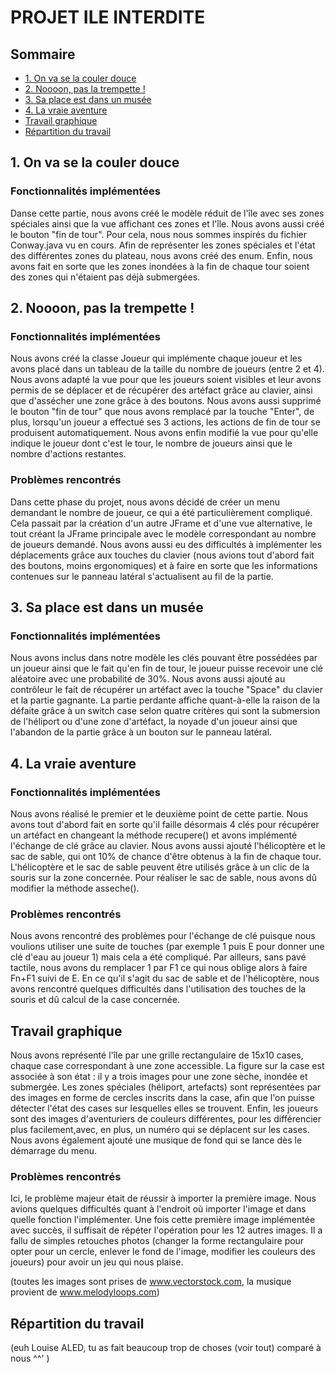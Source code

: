PROJET ILE INTERDITE
========
## Sommaire
* [1. On va se la couler douce](#1.-On-va-se-la-couler-douce)
* [2. Noooon, pas la trempette !](#2.-Noooon,-pas-la-trempette-!)
* [3. Sa place est dans un musée](#3.-Sa-place-est-dans-un-musée)
* [4. La vraie aventure](#4.-La-vraie-aventure)
* [Travail graphique](#Travail-graphique)
* [Répartition du travail](#Répartition-du-travail)

## 1. On va se la couler douce

### Fonctionnalités implémentées

Danse cette partie, nous avons créé le modèle réduit de l'île avec ses zones spéciales ainsi que la vue affichant ces zones et l'île. Nous avons aussi créé le bouton "fin de tour". Pour cela, nous nous sommes inspirés du fichier Conway.java vu en cours. Afin de représenter les zones spéciales et l'état des différentes zones du plateau, nous avons créé des enum. Enfin, nous avons fait en sorte que les zones inondées à la fin de chaque tour soient des zones qui n'étaient pas déjà submergées.

## 2. Noooon, pas la trempette !

### Fonctionnalités implémentées

Nous avons créé la classe Joueur qui implémente chaque joueur et les avons placé dans un tableau de la taille du nombre de joueurs (entre 2 et 4). Nous avons adapté la vue pour que les joueurs soient visibles et leur avons permis de se déplacer et de récupérer des artéfact grâce au clavier, ainsi que d'assécher une zone grâce à des boutons. Nous avons aussi supprimé le bouton "fin de tour" que nous avons remplacé par la touche "Enter", de plus, lorsqu'un joueur a effectué ses 3 actions, les actions de fin de tour se produisent automatiquement. Nous avons enfin modifié la vue pour qu'elle indique le joueur dont c'est le tour, le nombre de joueurs ainsi que le nombre d'actions restantes.

### Problèmes rencontrés

Dans cette phase du projet, nous avons décidé de créer un menu demandant le nombre de joueur, ce qui a été particulièrement compliqué. Cela passait par la création d'un autre JFrame et d'une vue alternative, le tout créant la JFrame principale avec le modèle correspondant au nombre de joueurs demandé. Nous avons aussi eu des difficultés à implémenter les déplacements grâce aux touches du clavier (nous avions tout d'abord fait des boutons, moins ergonomiques) et à faire en sorte que les informations contenues sur le panneau latéral s'actualisent au fil de la partie.

## 3. Sa place est dans un musée

### Fonctionnalités implémentées

Nous avons inclus dans notre modèle les clés pouvant être possédées par un joueur ainsi que le fait qu'en fin de tour, le joueur puisse recevoir une clé aléatoire avec une probabilité de 30%. Nous avons aussi ajouté au contrôleur le fait de récupérer un artéfact avec la touche "Space" du clavier et la partie gagnante. La partie perdante affiche quant-à-elle la raison de la défaite grâce à un switch case selon quatre critères qui sont la submersion de l'héliport ou d'une zone d'artéfact, la noyade d'un joueur ainsi que l'abandon de la partie grâce à un bouton sur le panneau latéral.

## 4. La vraie aventure

### Fonctionnalités implémentées

Nous avons réalisé le premier et le deuxième point de cette partie. Nous avons tout d'abord fait en sorte qu'il faille désormais 4 clés pour récupérer un artéfact en changeant la méthode recupere() et avons implémenté l'échange de clé grâce au clavier. Nous avons aussi ajouté l'hélicoptère et le sac de sable, qui ont 10% de chance d'être obtenus à la fin de chaque tour. L'hélicoptère et le sac de sable peuvent être utilisés grâce à un clic de la souris sur la zone concernée. Pour réaliser le sac de sable, nous avons dû modifier la méthode asseche(). 

### Problèmes rencontrés

Nous avons rencontré des problèmes pour l'échange de clé puisque nous voulions utiliser une suite de touches (par exemple 1 puis E pour donner une clé d'eau au joueur 1) mais cela a été compliqué. Par ailleurs, sans pavé tactile, nous avons du remplacer 1 par F1 ce qui nous oblige alors à faire Fn+F1 suivi de E. En ce qu'il s'agit du sac de sable et de l'hélicoptère, nous avons rencontré quelques difficultés dans l'utilisation des touches de la souris et dû calcul de la case concernée. 

## Travail graphique
Nous avons représenté l'île par une grille rectangulaire de 15x10 cases, chaque case correspondant à une zone accessible. La figure sur la case est associée à son état : il y a trois images pour une zone sèche, inondée et submergée. Les zones spéciales (héliport, artefacts) sont représentées par des images en forme de cercles inscrits dans la case, afin que l'on puisse détecter l'état des cases sur lesquelles elles se trouvent. Enfin, les joueurs sont des images d'aventuriers de couleurs différentes, pour les différencier plus facilement,avec, en plus, un numéro qui se déplacent sur les cases. 
Nous avons également ajouté une musique de fond qui se lance dès le démarrage du menu. 

### Problèmes rencontrés
Ici, le problème majeur était de réussir à importer la première image. Nous avions quelques difficultés quant à l'endroit où importer l'image et dans quelle fonction l'implémenter. Une fois cette première image implémentée avec succès, il suffisait de répéter l'opération pour les 12 autres images. Il a fallu de simples retouches photos (changer la forme rectangulaire pour opter pour un cercle, enlever le fond de l'image, modifier les couleurs des joueurs) pour avoir un jeu qui nous plaise.

(toutes les images sont prises de www.vectorstock.com, la musique provient de www.melodyloops.com)

## Répartition du travail
(euh Louise ALED, tu as fait beaucoup trop de choses (voir tout) comparé à nous ^^' ) 
